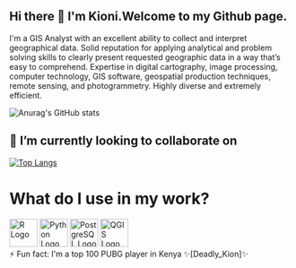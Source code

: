 ## Hi there 👋 I'm Kioni.Welcome to my Github page. 
I'm a GIS Analyst with an excellent ability to collect and interpret geographical data. Solid reputation for applying analytical and problem solving skills to clearly present requested geographic data in a way that’s easy to comprehend. Expertise in digital cartography, image processing, computer technology, GIS software, geospatial production techniques, remote sensing, and photogrammetry.  Highly diverse and extremely efficient.

![Anurag's GitHub stats](https://github-readme-stats.vercel.app/api?username=francis-kioni&show_icons=true&theme=radical)

## 👯 I’m currently looking to collaborate on
[![Top Langs](https://github-readme-stats.vercel.app/api/top-langs/?username=francis-kioni&layout=donut)](https://github.com/anuraghazra/github-readme-stats)

<h1>What do I use in my work?</h1>
<div class="tech-container">
    <a href="#" class="tech r"><img src="https://www.r-project.org/logo/Rlogo.png" alt="R Logo" width="50" height="50"></a>
    <a href="#" class="tech python"><img src="https://www.python.org/static/community_logos/python-logo.png" alt="Python Logo" width="50" height="50"></a>
    <a href="#" class="tech postgresql"><img src="https://w7.pngwing.com/pngs/657/27/png-transparent-postgresql-original-wordmark-logo-icon-thumbnail.png" alt="PostgreSQL Logo" width="50" height="50"></a>
    <a href="#" class="tech qgis"><img src="https://qgis.org/en/_downloads/b738556101ca15d573f1a7e334e33407/qgis-logo.png" alt="QGIS Logo" width="50" height="50"></a>
</div>

<!-- Ensure that all images have the same width and height to maintain consistency -->

</body>
</html>
⚡ Fun fact: I'm a top 100 PUBG player in Kenya ✨[Deadly_Kion]✨
<!--
**francis-kioni/francis-kioni** is a ✨ _special_ ✨ repository because its `README.md` (this file) appears on your GitHub profile.

Here are some ideas to get you started:

- 🔭 I’m currently working on ...
- 🌱 I’m currently learning ...
- 👯 I’m looking to collaborate on ...
- 🤔 I’m looking for help with ...
- 💬 Ask me about ...
- 📫 How to reach me: ...
- 😄 Pronouns: ...
- ...
-[![Kioni's GitHub stats](https://github-readme-stats.vercel.app/api?username=francis-kioni](https://github.com/francis-kioni/github-readme-stats)
-->
